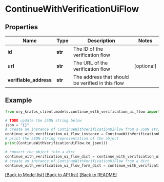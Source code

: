 # ContinueWithVerificationUiFlow


## Properties

Name | Type | Description | Notes
------------ | ------------- | ------------- | -------------
**id** | **str** | The ID of the verification flow | 
**url** | **str** | The URL of the verification flow | [optional] 
**verifiable_address** | **str** | The address that should be verified in this flow | 

## Example

```python
from ory_kratos_client.models.continue_with_verification_ui_flow import ContinueWithVerificationUiFlow

# TODO update the JSON string below
json = "{}"
# create an instance of ContinueWithVerificationUiFlow from a JSON string
continue_with_verification_ui_flow_instance = ContinueWithVerificationUiFlow.from_json(json)
# print the JSON string representation of the object
print(ContinueWithVerificationUiFlow.to_json())

# convert the object into a dict
continue_with_verification_ui_flow_dict = continue_with_verification_ui_flow_instance.to_dict()
# create an instance of ContinueWithVerificationUiFlow from a dict
continue_with_verification_ui_flow_form_dict = continue_with_verification_ui_flow.from_dict(continue_with_verification_ui_flow_dict)
```
[[Back to Model list]](../README.md#documentation-for-models) [[Back to API list]](../README.md#documentation-for-api-endpoints) [[Back to README]](../README.md)



